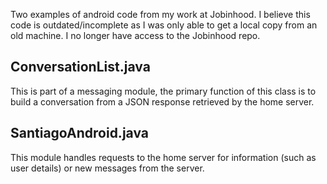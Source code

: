 Two examples of android code from my work at Jobinhood. I believe this code is outdated/incomplete as I was only able to get a local copy from an old machine. I no longer have access to the Jobinhood repo.

## ConversationList.java

This is part of a messaging module, the primary function of this class is to build a conversation from a JSON response retrieved by the home server.

## SantiagoAndroid.java

This module handles requests to the home server for information (such as user details) or new messages from the server.
